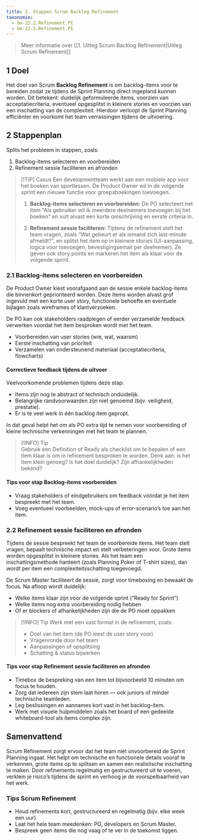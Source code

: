 ```yaml
---
title: 2. Stappen Scrum Backlog Refinement
taxonomie:
  - bm-22.2.Refinement.PI
  - bm-22.3.Refinement.PI
---
```


> Meer informatie over [[1. Uitleg Scrum Backlog Refinement|Uitleg Scrum Refinement]]

## 1 Doel
Het doel van Scrum **Backlog Refinement** is om backlog-items voor te bereiden zodat ze tijdens de Sprint Planning direct ingepland kunnen worden. Dit betekent: duidelijk geformuleerde items, voorzien van acceptatiecriteria, eventueel opgesplitst in kleinere stories en voorzien van een inschatting van de complexiteit. Hierdoor verloopt de Sprint Planning efficiënter en voorkomt het team verrassingen tijdens de uitvoering.

## 2 Stappenplan
Splits het probleem in stappen, zoals:
  1. Backlog-items selecteren en voorbereiden
  2. Refinement sessie faciliteren en afronden

>[!TIP] Casus
> Een developmentteam werkt aan een mobiele app voor het boeken van sportlessen. De Product Owner wil in de volgende sprint een nieuwe functie voor groepsboekingen toevoegen.
> 1. **Backlog-items selecteren en voorbereiden:** De PO selecteert het item “Als gebruiker wil ik meerdere deelnemers toevoegen bij het boeken” en vult alvast een korte omschrijving en eerste criteria in.
> 
> 2. **Refinement sessie faciliteren:** Tijdens de refinement stelt het team vragen, zoals “Wat gebeurt er als iemand zich last-minute afmeldt?”, en splitst het item op in kleinere stories (UI-aanpassing, logica voor toevoegen, bevestigingsemail per deelnemer). Ze geven ook story points en markeren het item als klaar voor de volgende sprint.

### 2.1 Backlog-items selecteren en voorbereiden
De Product Owner kiest voorafgaand aan de sessie enkele backlog-items die binnenkort geprioriteerd worden. Deze items worden alvast grof ingevuld met een korte user story, functionele behoefte en eventuele bijlagen zoals wireframes of klantverzoeken.

De PO kan ook stakeholders raadplegen of eerder verzamelde feedback verwerken voordat het item besproken wordt met het team.
* Voorbereiden van user stories (wie, wat, waarom)
* Eerste inschatting van prioriteit
* Verzamelen van ondersteunend materiaal (acceptatiecriteria, flowcharts)

#### Correctieve feedback tijdens de uitvoer
Veelvoorkomende problemen tijdens deze stap:
* Items zijn nog te abstract of technisch onduidelijk.
* Belangrijke randvoorwaarden zijn niet genoemd (bijv. veiligheid, prestatie).
* Er is te veel werk in één backlog item gepropt.

In dat geval helpt het om als PO extra tijd te nemen voor voorbereiding of kleine technische verkenningen met het team te plannen.

> [!INFO] Tip  
> Gebruik een Definition of Ready als checklist om te bepalen of een item klaar is om in refinement besproken te worden. Denk aan: is het item klein genoeg? Is het doel duidelijk? Zijn afhankelijkheden bekend?

#### Tips voor stap Backlog-items voorbereiden
* Vraag stakeholders of eindgebruikers om feedback vóórdat je het item bespreekt met het team.
* Voeg eventueel voorbeelden, mock-ups of error-scenario’s toe aan het item.


### 2.2 Refinement sessie faciliteren en afronden
Tijdens de sessie bespreekt het team de voorbereide items. Het team stelt vragen, bepaalt technische impact en stelt verbeteringen voor. Grote items worden opgesplitst in kleinere stories. Als het team een inschattingsmethode hanteert (zoals Planning Poker of T-shirt sizes), dan wordt per item een complexiteitsschatting toegevoegd.

De Scrum Master faciliteert de sessie, zorgt voor timeboxing en bewaakt de focus. Na afloop wordt duidelijk:
* Welke items klaar zijn voor de volgende sprint (“Ready for Sprint”)
* Welke items nog extra voorbereiding nodig hebben
* Of er blockers of afhankelijkheden zijn die de PO moet oppakken

> [!INFO] Tip
> Werk met een vast format in de refinement, zoals:
> * Doel van het item (de PO leest de user story voor)
> * Vragenronde door het team
> * Aanpassingen of opsplitsing
> * Schatting & status bijwerken

#### Tips voor stap Refinement sessie faciliteren en afronden
* Timebox de bespreking van een item tot bijvoorbeeld 10 minuten om focus te houden.
* Zorg dat iedereen zijn stem laat horen — ook juniors of minder technische teamleden.
* Leg beslissingen en aannames kort vast in het backlog-item.
* Werk met visuele hulpmiddelen zoals het board of een gedeelde whiteboard-tool als items complex zijn.


## Samenvattend 
Scrum Refinement zorgt ervoor dat het team niet onvoorbereid de Sprint Planning ingaat. Het helpt om technische en functionele details vooraf te verkennen, grote items op te splitsen en samen een realistische inschatting te maken. Door refinements regelmatig en gestructureerd uit te voeren, verklein je risico’s tijdens de sprint en verhoog je de voorspelbaarheid van het werk.

### Tips Scrum Refinement
* Houd refinements kort, gestructureerd en regelmatig (bijv. elke week een uur).
* Laat het hele team meedenken: PO, developers en Scrum Master.
* Bespreek geen items die nog vaag of te ver in de toekomst liggen.


